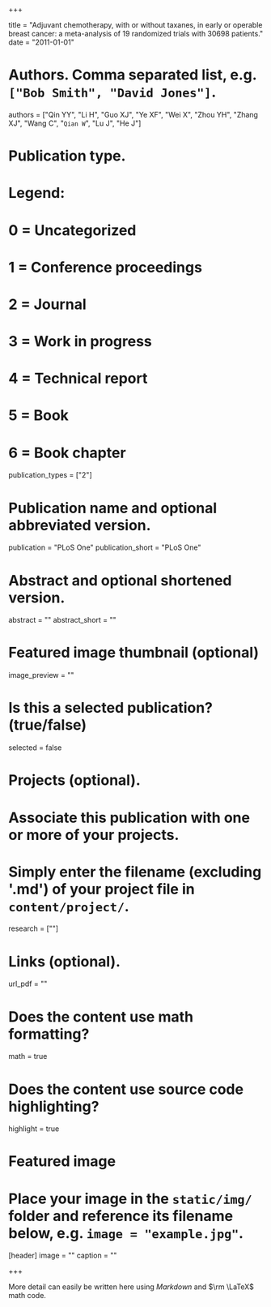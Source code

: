 +++


title = "Adjuvant chemotherapy, with or without taxanes, in early or operable breast cancer: a meta-analysis of 19 randomized trials with 30698 patients."
date = "2011-01-01"

# Authors. Comma separated list, e.g. `["Bob Smith", "David Jones"]`.
authors = ["Qin YY", "Li H", "Guo XJ", "Ye XF", "Wei X", "Zhou YH", "Zhang XJ", "Wang C", "`Qian W`", "Lu J", "He J"]

# Publication type.
# Legend:
# 0 = Uncategorized
# 1 = Conference proceedings
# 2 = Journal
# 3 = Work in progress
# 4 = Technical report
# 5 = Book
# 6 = Book chapter
publication_types = ["2"]

# Publication name and optional abbreviated version.
publication = "PLoS One"
publication_short = "PLoS One"

# Abstract and optional shortened version.
abstract = ""
abstract_short = ""

# Featured image thumbnail (optional)
image_preview = ""

# Is this a selected publication? (true/false)
selected = false

# Projects (optional).
#   Associate this publication with one or more of your projects.
#   Simply enter the filename (excluding '.md') of your project file in `content/project/`.
research = [""]

# Links (optional).
url_pdf = ""


# Does the content use math formatting?
math = true

# Does the content use source code highlighting?
highlight = true

# Featured image
# Place your image in the `static/img/` folder and reference its filename below, e.g. `image = "example.jpg"`.
[header]
image = ""
caption = ""

+++


More detail can easily be written here using *Markdown* and $\rm \LaTeX$ math code.
